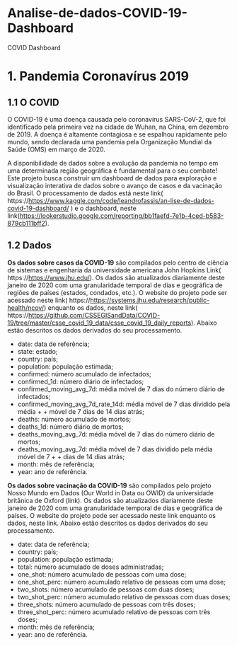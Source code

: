 # Analise-de-dados-COVID-19-Dashboard


COVID Dashboard

# 1. Pandemia Coronavírus 2019
   
## 1.1 O COVID

O COVID-19 é uma doença causada pelo coronavírus SARS-CoV-2, que foi identificado pela primeira vez na cidade de Wuhan, na China, em dezembro de 2019. A doença é altamente contagiosa e se espalhou rapidamente pelo mundo, sendo declarada uma pandemia pela Organização Mundial da Saúde (OMS) em março de 2020.

A disponibilidade de dados sobre a evolução da pandemia no tempo em uma determinada região geográfica é fundamental para o seu combate! Este projeto busca construir um dashboard de dados para exploração e visualização interativa de dados sobre o avanço de casos e da vacinação do Brasil. O processamento de dados está neste link( https://https://www.kaggle.com/code/leandrofassis/an-lise-de-dados-covid-19-dashboard/ ) e o dashboard, neste link(https://lookerstudio.google.com/reporting/bb1faefd-7e1b-4ced-b583-879cb111bff2).

## 1.2 Dados

**Os dados sobre casos da COVID-19** são compilados pelo centro de ciência de sistemas e engenharia da universidade americana John Hopkins Link( https://https://www.jhu.edu/). Os dados são atualizados diariamente deste janeiro de 2020 com uma granularidade temporal de dias e geográfica de regiões de países (estados, condados, etc.). O website do projeto pode ser acessado neste link( https://https://systems.jhu.edu/research/public-health/ncov/) enquanto os dados, neste link( https://https://github.com/CSSEGISandData/COVID-19/tree/master/csse_covid_19_data/csse_covid_19_daily_reports). Abaixo estão descritos os dados derivados do seu processamento.

* date: data de referência;
* state: estado;
* country: país;
* population: população estimada;
* confirmed: número acumulado de infectados;
* confirmed_1d: número diário de infectados;
* confirmed_moving_avg_7d: média móvel de 7 dias do número diário de infectados;
* confirmed_moving_avg_7d_rate_14d: média móvel de 7 dias dividido pela média + + móvel de 7 dias de 14 dias atrás;
* deaths: número acumulado de mortos;
* deaths_1d: número diário de mortos;
* deaths_moving_avg_7d: média móvel de 7 dias do número diário de mortos;
* deaths_moving_avg_7d: média móvel de 7 dias dividido pela média móvel de 7 + + dias de 14 dias atrás;
* month: mês de referência;
* year: ano de referência.


**Os dados sobre vacinação da COVID-19** são compilados pelo projeto Nosso Mundo em Dados (Our World in Data ou OWID) da universidade britânica de Oxford (link). Os dados são atualizados diariamente deste janeiro de 2020 com uma granularidade temporal de dias e geográfica de países. O website do projeto pode ser acessado neste link enquanto os dados, neste link. Abaixo estão descritos os dados derivados do seu processamento.

* date: data de referência;
* country: país;
* population: população estimada;
* total: número acumulado de doses administradas;
* one_shot: número acumulado de pessoas com uma dose;
* one_shot_perc: número acumulado relativo de pessoas com uma dose;
* two_shots: número acumulado de pessoas com duas doses;
* two_shot_perc: número acumulado relativo de pessoas com duas doses;
* three_shots: número acumulado de pessoas com três doses;
* three_shot_perc: número acumulado relativo de pessoas com três doses;
* month: mês de referência;
* year: ano de referência.
